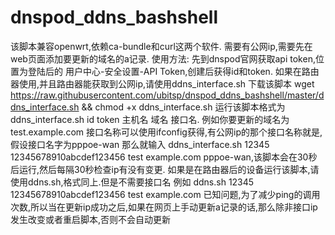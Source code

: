 # dnspod_ddns_bashshell
该脚本兼容openwrt,依赖ca-bundle和curl这两个软件.
需要有公网ip,需要先在web页面添加要更新的域名的a记录.
使用方法:
先到dnspod官网获取api token,位置为登陆后的 用户中心-安全设置-API Token,创建后获得id和token.
如果在路由器使用,并且路由器能获取到公网ip,请使用ddns_interface.sh
下载该脚本 wget https://raw.githubusercontent.com/ubitsp/dnspod_ddns_bashshell/master/ddns_interface.sh && chmod +x ddns_interface.sh
 运行该脚本格式为 ddns_interface.sh id token 主机名 域名 接口名.
例如你要更新的域名为test.example.com 接口名称可以使用ifconfig获得,有公网ip的那个接口名称就是,假设接口名字为pppoe-wan 那么就输入 ddns_interface.sh 12345 12345678910abcdef123456 test example.com pppoe-wan,该脚本会在30秒后运行,然后每隔30秒检查ip有没有变更.
如果是在路由器后的设备运行该脚本,请使用ddns.sh,格式同上.但是不需要接口名
例如 
ddns.sh 12345 12345678910abcdef123456 test example.com
 已知问题,为了减少ping的调用次数,所以当在更新ip成功之后,如果在网页上手动更新a记录的话,那么除非接口ip发生改变或者重启脚本,否则不会自动更新
